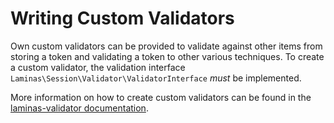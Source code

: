 # Writing Custom Validators

Own custom validators can be provided to validate against other items from storing a token and validating a token to other various techniques.
To create a custom validator, the validation interface `Laminas\Session\Validator\ValidatorInterface` _must_ be implemented.

More information on how to create custom validators can be found in the [laminas-validator documentation](https://docs.laminas.dev/laminas-validator/writing-validators/).
